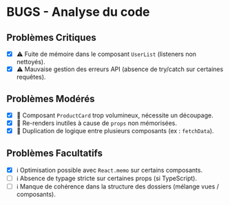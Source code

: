 # BUGS - Analyse du code

## Problèmes Critiques

- [x] ⚠️ Fuite de mémoire dans le composant `UserList` (listeners non nettoyés).
- [x] ⚠️ Mauvaise gestion des erreurs API (absence de try/catch sur certaines requêtes).

## Problèmes Modérés

- [x] 🚩 Composant `ProductCard` trop volumineux, nécessite un découpage.
- [x] 🚩 Re-renders inutiles à cause de `props` non mémorisées.
- [x] 🚩 Duplication de logique entre plusieurs composants (ex : `fetchData`).

## Problèmes Facultatifs

- [x] ℹ️ Optimisation possible avec `React.memo` sur certains composants.
- [ ] ℹ️ Absence de typage stricte sur certaines props (si TypeScript).
- [ ] ℹ️ Manque de cohérence dans la structure des dossiers (mélange vues / composants).
